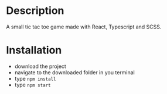 # Description
A small tic tac toe game made with React, Typescript and SCSS.

# Installation
* download the project
* navigate to the downloaded folder in you terminal
* type `npm install`
* type `npm start`